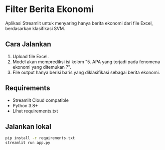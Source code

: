 # Filter Berita Ekonomi

Aplikasi Streamlit untuk menyaring hanya berita ekonomi dari file Excel, berdasarkan klasifikasi SVM.

## Cara Jalankan

1. Upload file Excel.
2. Model akan memprediksi isi kolom "5. APA yang terjadi pada fenomena ekonomi yang ditemukan ?".
3. File output hanya berisi baris yang diklasifikasi sebagai berita ekonomi.

## Requirements

- Streamlit Cloud compatible
- Python 3.8+
- Lihat requirements.txt

## Jalankan lokal

```bash
pip install -r requirements.txt
streamlit run app.py
